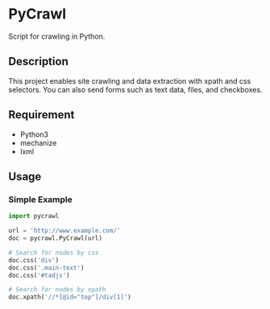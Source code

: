 PyCrawl
=======

Script for crawling in Python.

## Description

This project enables site crawling and data extraction with xpath and css selectors.
You can also send forms such as text data, files, and checkboxes.


## Requirement

- Python3
- mechanize
- lxml


## Usage
### Simple Example
```python
import pycrawl

url = 'http://www.example.com/'
doc = pycrawl.PyCrawl(url)

# Search for nodes by css
doc.css('div')
doc.css('.main-text')
doc.css('#tadjs')

# Search for nodes by xpath
doc.xpath('//*[@id="top"]/div[1]')

```